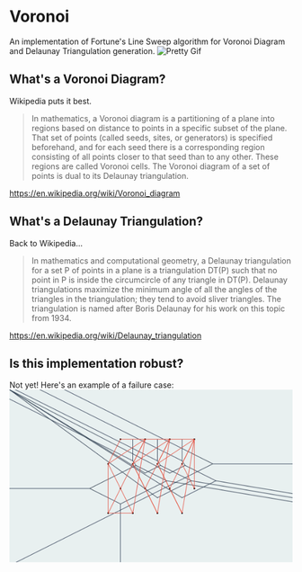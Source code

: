 # Voronoi
An implementation of Fortune's Line Sweep algorithm for Voronoi Diagram and Delaunay Triangulation generation.
![Pretty Gif](/images/result.gif?raw=true "Fortune's Algorithm")

## What's a Voronoi Diagram?
Wikipedia puts it best.

> In mathematics, a Voronoi diagram is a partitioning of a plane into regions based on distance to points in a specific subset of the plane. That set of points (called seeds, sites, or generators) is specified beforehand, and for each seed there is a corresponding region consisting of all points closer to that seed than to any other. These regions are called Voronoi cells. The Voronoi diagram of a set of points is dual to its Delaunay triangulation.

https://en.wikipedia.org/wiki/Voronoi_diagram

## What's a Delaunay Triangulation?
Back to Wikipedia...

> In mathematics and computational geometry, a Delaunay triangulation for a set P of points in a plane is a triangulation DT(P) such that no point in P is inside the circumcircle of any triangle in DT(P). Delaunay triangulations maximize the minimum angle of all the angles of the triangles in the triangulation; they tend to avoid sliver triangles. The triangulation is named after Boris Delaunay for his work on this topic from 1934.

https://en.wikipedia.org/wiki/Delaunay_triangulation

## Is this implementation robust?
Not yet! Here's an example of a failure case:
![Pretty Gif](/images/nonrobust.gif?raw=true "Brokenness")
